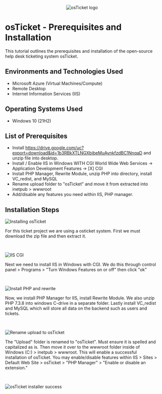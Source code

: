 <p align="center">
<img src="https://i.imgur.com/Clzj7Xs.png" alt="osTicket logo"/>
</p>

<h1>osTicket - Prerequisites and Installation</h1>
This tutorial outlines the prerequisites and installation of the open-source help desk ticketing system osTicket.<br />


<h2>Environments and Technologies Used</h2>

- Microsoft Azure (Virtual Machines/Compute)
- Remote Desktop
- Internet Information Services (IIS)

<h2>Operating Systems Used </h2>

- Windows 10</b> (21H2)

<h2>List of Prerequisites</h2>



- Install https://drive.google.com/uc?export=download&id=1b3RBkXTLNGXbibeMuAynkfzdBC1NnqaD and unzip file into desktop.
- Install / Enable IIS in Windows WITH CGI
World Wide Web Services -> Application Development Features -> [X] CGI
- Install PHP Manager, Rewrite Module, unzip PHP into directory, install VC_redist, and MySQL
- Rename upload folder to "osTicket" and move it from extracted into inetpub > wwwroot
- Add/disable any features you need within IIS, PHP manager.

<h2>Installation Steps</h2>



<p>


![Installing osTicket](https://github.com/user-attachments/assets/09cdffbf-b945-4127-9a84-3ec8871b6138)

</p>
<p>
For this ticket project we are using a osticket system. First we must download the zip file and then extract it.
</p>
<br />

<p>
  
  ![IIS   CGI](https://github.com/user-attachments/assets/21ef0e3a-1666-48dd-9361-4333c89fa821)

</p>
<p>
Next we need to install IIS in Windows with CGI. We do this through control panel > Programs > "Turn Windows Features on or off" then click "ok"
</p>
<br />


<p>
  
![Install PHP and rewrite](https://github.com/user-attachments/assets/c8937ec4-a6af-4b30-9c37-dc46b883ae51)

</p>
<p>
Now, we install PHP Manager for IIS, install Rewrite Module. We also unzip PHP 7.3.8 into windows C-drive in a separate folder. Lastly install VC_redist and MySQL which will store all data on the backend such as users and tickets.
</p>
<br />



<p>
  
![Rename upload to osTicket](https://github.com/user-attachments/assets/1b582ad5-2c07-42d6-a748-6daa4e36a60d)

</p>
<p>
The "Upload" folder is renamed to "osTicket". Must ensure it is spelled and capitalized as is. Then move it over to the wwwroot folder inside of Windows (C:) > inetpub > wwwroot. This will enable a successful installation of osTicket. You may enable/disable features within IIS > Sites > Default Web Site > osTicket > "PHP Manager" > "Enable or disable an extension."
</p>
<br />

<p>
  
![osTicket installer success](https://github.com/user-attachments/assets/aefb13fe-675b-4c41-9e81-6f32d646989c)

</p>
